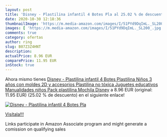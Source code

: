 ```yaml
---
layout: post
title: 'Disney - Plastilina infantil 4 Botes Pla al 25.02 % de descuento'
date: 2020-10-30 12:18:36
thumbnailImage: 'https://m.media-amazon.com/images/I/51PYd9DqImL._SL200_.jpg'
images: [ 'https://m.media-amazon.com/images/I/51PYd9DqImL._SL200_.jpg' ]
comments: true
category: ofertas
author: ring
slug: B07Z3Z4HNT
description:
actualPrice: 8.96 EUR
comparePrice: 11.95 EUR
inStock: true
---
```


Ahora mismo tienes [Disney - Plastilina infantil 4 Botes Plastilina Niños 3 años con moldes 2D y accesorios Plastilina no tóxica Juguetes educativos Manualidades niños Pack plastilina Mochila Disney](https://www.amazon.es/dp/B07Z3Z4HNT/?tag=tolees-21) a 8.96 EUR (original: 11.95 EUR) (25.02 %  de descuento) en el siguiente enlace!

[![Disney - Plastilina infantil 4 Botes Pla](https://m.media-amazon.com/images/I/51PYd9DqImL._SL200_.jpg)](https://www.amazon.es/dp/B07Z3Z4HNT/?tag=tolees-21)

[Visítala!!!](https://www.amazon.es/dp/B07Z3Z4HNT/?tag=tolees-21)

Links participate in Amazon Associate program and might generate a comission on qualifying sales
